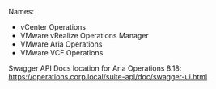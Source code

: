 Names:
* vCenter Operations
* VMware vRealize Operations Manager
* VMware Aria Operations
* VMware VCF Operations

Swagger API Docs location for Aria Operations 8.18:    https://operations.corp.local/suite-api/doc/swagger-ui.html
